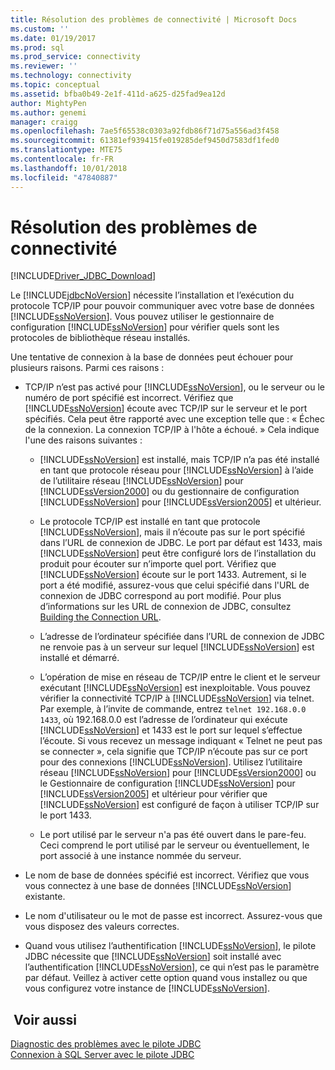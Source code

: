 ```yaml
---
title: Résolution des problèmes de connectivité | Microsoft Docs
ms.custom: ''
ms.date: 01/19/2017
ms.prod: sql
ms.prod_service: connectivity
ms.reviewer: ''
ms.technology: connectivity
ms.topic: conceptual
ms.assetid: bfba0b49-2e1f-411d-a625-d25fad9ea12d
author: MightyPen
ms.author: genemi
manager: craigg
ms.openlocfilehash: 7ae5f65538c0303a92fdb86f71d75a556ad3f458
ms.sourcegitcommit: 61381ef939415fe019285def9450d7583df1fed0
ms.translationtype: MTE75
ms.contentlocale: fr-FR
ms.lasthandoff: 10/01/2018
ms.locfileid: "47840887"
---
```

# <a name="troubleshooting-connectivity"></a>Résolution des problèmes de connectivité
[!INCLUDE[Driver_JDBC_Download](../../includes/driver_jdbc_download.md)]

  Le [!INCLUDE[jdbcNoVersion](../../includes/jdbcnoversion_md.md)] nécessite l’installation et l’exécution du protocole TCP/IP pour pouvoir communiquer avec votre base de données [!INCLUDE[ssNoVersion](../../includes/ssnoversion-md.md)]. Vous pouvez utiliser le gestionnaire de configuration [!INCLUDE[ssNoVersion](../../includes/ssnoversion-md.md)] pour vérifier quels sont les protocoles de bibliothèque réseau installés.  
  
 Une tentative de connexion à la base de données peut échouer pour plusieurs raisons. Parmi ces raisons :  
  
-   TCP/IP n’est pas activé pour [!INCLUDE[ssNoVersion](../../includes/ssnoversion-md.md)], ou le serveur ou le numéro de port spécifié est incorrect. Vérifiez que [!INCLUDE[ssNoVersion](../../includes/ssnoversion-md.md)] écoute avec TCP/IP sur le serveur et le port spécifiés. Cela peut être rapporté avec une exception telle que : « Échec de la connexion. La connexion TCP/IP à l'hôte a échoué. » Cela indique l'une des raisons suivantes :  
  
    -   [!INCLUDE[ssNoVersion](../../includes/ssnoversion-md.md)] est installé, mais TCP/IP n’a pas été installé en tant que protocole réseau pour [!INCLUDE[ssNoVersion](../../includes/ssnoversion-md.md)] à l’aide de l’utilitaire réseau [!INCLUDE[ssNoVersion](../../includes/ssnoversion-md.md)] pour [!INCLUDE[ssVersion2000](../../includes/ssversion2000-md.md)] ou du gestionnaire de configuration [!INCLUDE[ssNoVersion](../../includes/ssnoversion-md.md)] pour [!INCLUDE[ssVersion2005](../../includes/ssversion2005-md.md)] et ultérieur.  
  
    -   Le protocole TCP/IP est installé en tant que protocole [!INCLUDE[ssNoVersion](../../includes/ssnoversion-md.md)], mais il n’écoute pas sur le port spécifié dans l’URL de connexion de JDBC. Le port par défaut est 1433, mais [!INCLUDE[ssNoVersion](../../includes/ssnoversion-md.md)] peut être configuré lors de l’installation du produit pour écouter sur n’importe quel port. Vérifiez que [!INCLUDE[ssNoVersion](../../includes/ssnoversion-md.md)] écoute sur le port 1433. Autrement, si le port a été modifié, assurez-vous que celui spécifié dans l'URL de connexion de JDBC correspond au port modifié. Pour plus d’informations sur les URL de connexion de JDBC, consultez [Building the Connection URL](../../connect/jdbc/building-the-connection-url.md).  
  
    -   L’adresse de l’ordinateur spécifiée dans l’URL de connexion de JDBC ne renvoie pas à un serveur sur lequel [!INCLUDE[ssNoVersion](../../includes/ssnoversion-md.md)] est installé et démarré.  
  
    -   L’opération de mise en réseau de TCP/IP entre le client et le serveur exécutant [!INCLUDE[ssNoVersion](../../includes/ssnoversion-md.md)] est inexploitable. Vous pouvez vérifier la connectivité TCP/IP à [!INCLUDE[ssNoVersion](../../includes/ssnoversion-md.md)] via telnet. Par exemple, à l’invite de commande, entrez `telnet 192.168.0.0 1433`, où 192.168.0.0 est l’adresse de l’ordinateur qui exécute [!INCLUDE[ssNoVersion](../../includes/ssnoversion-md.md)] et 1433 est le port sur lequel s’effectue l’écoute. Si vous recevez un message indiquant « Telnet ne peut pas se connecter », cela signifie que TCP/IP n’écoute pas sur ce port pour des connexions [!INCLUDE[ssNoVersion](../../includes/ssnoversion-md.md)]. Utilisez l’utilitaire réseau [!INCLUDE[ssNoVersion](../../includes/ssnoversion-md.md)] pour [!INCLUDE[ssVersion2000](../../includes/ssversion2000-md.md)] ou le Gestionnaire de configuration [!INCLUDE[ssNoVersion](../../includes/ssnoversion-md.md)] pour [!INCLUDE[ssVersion2005](../../includes/ssversion2005-md.md)] et ultérieur pour vérifier que [!INCLUDE[ssNoVersion](../../includes/ssnoversion-md.md)] est configuré de façon à utiliser TCP/IP sur le port 1433.  
  
    -   Le port utilisé par le serveur n'a pas été ouvert dans le pare-feu. Ceci comprend le port utilisé par le serveur ou éventuellement, le port associé à une instance nommée du serveur.  
  
-   Le nom de base de données spécifié est incorrect. Vérifiez que vous vous connectez à une base de données [!INCLUDE[ssNoVersion](../../includes/ssnoversion-md.md)] existante.  
  
-   Le nom d'utilisateur ou le mot de passe est incorrect. Assurez-vous que vous disposez des valeurs correctes.  
  
-   Quand vous utilisez l’authentification [!INCLUDE[ssNoVersion](../../includes/ssnoversion-md.md)], le pilote JDBC nécessite que [!INCLUDE[ssNoVersion](../../includes/ssnoversion-md.md)] soit installé avec l’authentification [!INCLUDE[ssNoVersion](../../includes/ssnoversion-md.md)], ce qui n’est pas le paramètre par défaut. Veillez à activer cette option quand vous installez ou que vous configurez votre instance de [!INCLUDE[ssNoVersion](../../includes/ssnoversion-md.md)].  
  
## <a name="see-also"></a> Voir aussi  
 [Diagnostic des problèmes avec le pilote JDBC](../../connect/jdbc/diagnosing-problems-with-the-jdbc-driver.md)   
 [Connexion à SQL Server avec le pilote JDBC](../../connect/jdbc/connecting-to-sql-server-with-the-jdbc-driver.md)  
  
  
